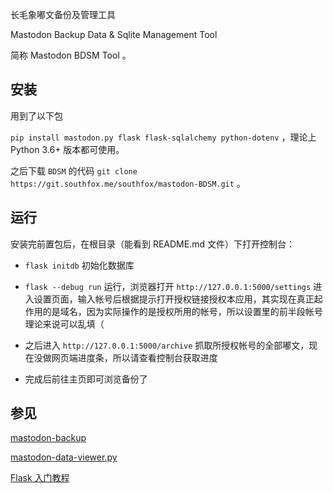 长毛象嘟文备份及管理工具

Mastodon Backup Data & Sqlite Management Tool

简称  Mastodon BDSM Tool 。

## 安装
用到了以下包

`pip install mastodon.py flask flask-sqlalchemy python-dotenv` ，理论上 Python 3.6+ 版本都可使用。

之后下载 `BDSM` 的代码 `git clone https://git.southfox.me/southfox/mastodon-BDSM.git` 。

## 运行
安装完前置包后，在根目录（能看到 README.md 文件）下打开控制台：

- `flask initdb` 初始化数据库

- `flask --debug run` 运行，浏览器打开 `http://127.0.0.1:5000/settings` 进入设置页面，输入帐号后根据提示打开授权链接授权本应用，其实现在真正起作用的是域名，因为实际操作的是授权所用的帐号，所以设置里的前半段帐号理论来说可以乱填（

- 之后进入 `http://127.0.0.1:5000/archive` 抓取所授权帐号的全部嘟文，现在没做网页端进度条，所以请查看控制台获取进度

- 完成后前往主页即可浏览备份了

## 参见

[mastodon-backup](https://github.com/kensanata/mastodon-backup)

[mastodon-data-viewer.py](https://github.com/blackle/mastodon-data-viewer.py)

[Flask 入门教程](https://tutorial.helloflask.com/)
